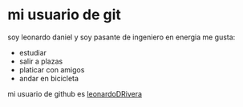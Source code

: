 # mi usuario de git
soy leonardo daniel y soy pasante de ingeniero en energia
me gusta:
- estudiar
- salir a plazas
- platicar con amigos
- andar en bicicleta

mi usuario de github es [leonardoDRivera](https://github.com/leonardoDRivera)
